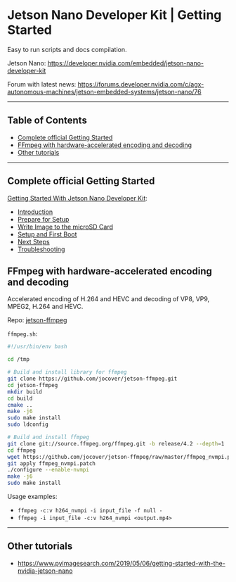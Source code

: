 # Jetson Nano Developer Kit | Getting Started

Easy to run scripts and docs compilation.

Jetson Nano: https://developer.nvidia.com/embedded/jetson-nano-developer-kit

Forum with latest news: https://forums.developer.nvidia.com/c/agx-autonomous-machines/jetson-embedded-systems/jetson-nano/76

---

## Table of Contents

- [Complete official Getting Started](#complete-official-getting-started)
- [FFmpeg with hardware-accelerated encoding and decoding](#ffmpeg-with-hardware-accelerated-encoding-and-decoding)
- [Other tutorials](#other-tutorials)


---

## Complete official Getting Started

[Getting Started With Jetson Nano Developer Kit](https://developer.nvidia.com/embedded/learn/get-started-jetson-nano-devkit):
- [Introduction](https://developer.nvidia.com/embedded/learn/get-started-jetson-nano-devkit)
- [Prepare for Setup](https://developer.nvidia.com/embedded/learn/get-started-jetson-nano-devkit#prepare)
- [Write Image to the microSD Card](https://developer.nvidia.com/embedded/learn/get-started-jetson-nano-devkit#write)
- [Setup and First Boot](https://developer.nvidia.com/embedded/learn/get-started-jetson-nano-devkit#setup)
- [Next Steps](https://developer.nvidia.com/embedded/learn/get-started-jetson-nano-devkit#next)
- [Troubleshooting](https://developer.nvidia.com/embedded/learn/get-started-jetson-nano-devkit#troubleshooting)

## FFmpeg with hardware-accelerated encoding and decoding

Accelerated encoding of H.264 and HEVC and decoding of VP8, VP9, MPEG2, H.264 and HEVC.

Repo: [jetson-ffmpeg](https://github.com/jocover/jetson-ffmpeg)

`ffmpeg.sh`:
```bash
#!/usr/bin/env bash

cd /tmp

# Build and install library for ffmpeg
git clone https://github.com/jocover/jetson-ffmpeg.git
cd jetson-ffmpeg
mkdir build
cd build
cmake ..
make -j6
sudo make install
sudo ldconfig

# Build and install ffmpeg
git clone git://source.ffmpeg.org/ffmpeg.git -b release/4.2 --depth=1
cd ffmpeg
wget https://github.com/jocover/jetson-ffmpeg/raw/master/ffmpeg_nvmpi.patch
git apply ffmpeg_nvmpi.patch
./configure --enable-nvmpi
make -j6
sudo make install

```

Usage examples:
- `ffmpeg -c:v h264_nvmpi -i input_file -f null -`
- `ffmpeg -i input_file -c:v h264_nvmpi <output.mp4>`

---

## Other tutorials

- https://www.pyimagesearch.com/2019/05/06/getting-started-with-the-nvidia-jetson-nano
